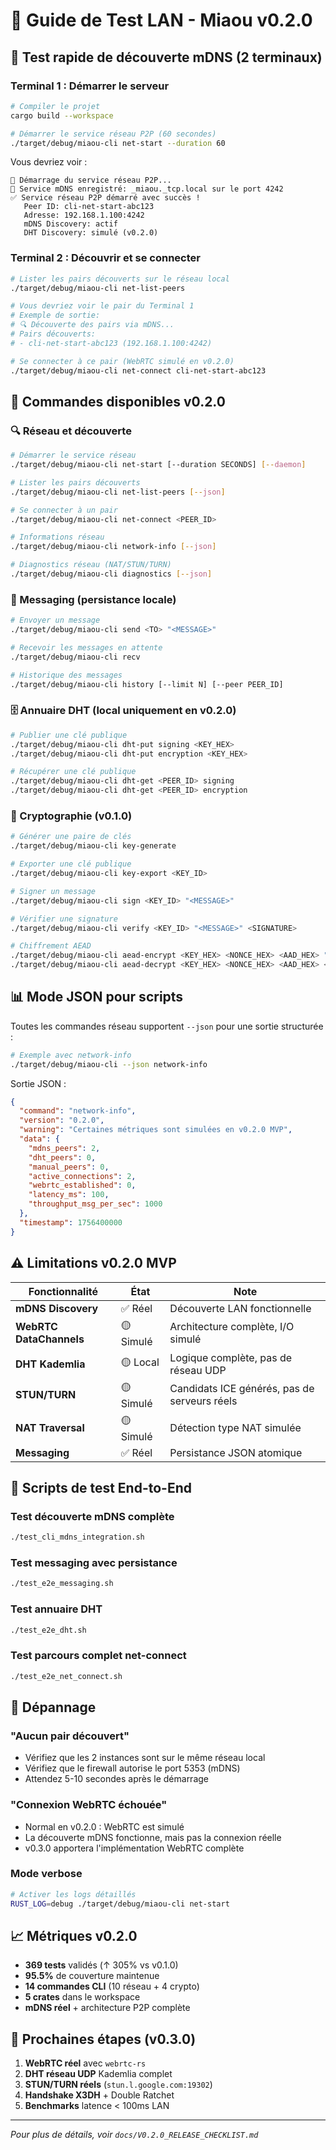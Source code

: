 # 🧪 Guide de Test LAN - Miaou v0.2.0

## 🎯 Test rapide de découverte mDNS (2 terminaux)

### Terminal 1 : Démarrer le serveur
```bash
# Compiler le projet
cargo build --workspace

# Démarrer le service réseau P2P (60 secondes)
./target/debug/miaou-cli net-start --duration 60
```

Vous devriez voir :
```
🚀 Démarrage du service réseau P2P...
📡 Service mDNS enregistré: _miaou._tcp.local sur le port 4242
✅ Service réseau P2P démarré avec succès !
   Peer ID: cli-net-start-abc123
   Adresse: 192.168.1.100:4242
   mDNS Discovery: actif
   DHT Discovery: simulé (v0.2.0)
```

### Terminal 2 : Découvrir et se connecter
```bash
# Lister les pairs découverts sur le réseau local
./target/debug/miaou-cli net-list-peers

# Vous devriez voir le pair du Terminal 1
# Exemple de sortie:
# 🔍 Découverte des pairs via mDNS...
# Pairs découverts:
# - cli-net-start-abc123 (192.168.1.100:4242)

# Se connecter à ce pair (WebRTC simulé en v0.2.0)
./target/debug/miaou-cli net-connect cli-net-start-abc123
```

## 🚀 Commandes disponibles v0.2.0

### 🔍 Réseau et découverte
```bash
# Démarrer le service réseau
./target/debug/miaou-cli net-start [--duration SECONDS] [--daemon]

# Lister les pairs découverts
./target/debug/miaou-cli net-list-peers [--json]

# Se connecter à un pair
./target/debug/miaou-cli net-connect <PEER_ID>

# Informations réseau
./target/debug/miaou-cli network-info [--json]

# Diagnostics réseau (NAT/STUN/TURN)
./target/debug/miaou-cli diagnostics [--json]
```

### 💬 Messaging (persistance locale)
```bash
# Envoyer un message
./target/debug/miaou-cli send <TO> "<MESSAGE>"

# Recevoir les messages en attente
./target/debug/miaou-cli recv

# Historique des messages
./target/debug/miaou-cli history [--limit N] [--peer PEER_ID]
```

### 🗄️ Annuaire DHT (local uniquement en v0.2.0)
```bash
# Publier une clé publique
./target/debug/miaou-cli dht-put signing <KEY_HEX>
./target/debug/miaou-cli dht-put encryption <KEY_HEX>

# Récupérer une clé publique
./target/debug/miaou-cli dht-get <PEER_ID> signing
./target/debug/miaou-cli dht-get <PEER_ID> encryption
```

### 🔐 Cryptographie (v0.1.0)
```bash
# Générer une paire de clés
./target/debug/miaou-cli key-generate

# Exporter une clé publique
./target/debug/miaou-cli key-export <KEY_ID>

# Signer un message
./target/debug/miaou-cli sign <KEY_ID> "<MESSAGE>"

# Vérifier une signature
./target/debug/miaou-cli verify <KEY_ID> "<MESSAGE>" <SIGNATURE>

# Chiffrement AEAD
./target/debug/miaou-cli aead-encrypt <KEY_HEX> <NONCE_HEX> <AAD_HEX> "<MESSAGE>"
./target/debug/miaou-cli aead-decrypt <KEY_HEX> <NONCE_HEX> <AAD_HEX> <CIPHERTEXT_HEX>
```

## 📊 Mode JSON pour scripts

Toutes les commandes réseau supportent `--json` pour une sortie structurée :

```bash
# Exemple avec network-info
./target/debug/miaou-cli --json network-info
```

Sortie JSON :
```json
{
  "command": "network-info",
  "version": "0.2.0",
  "warning": "Certaines métriques sont simulées en v0.2.0 MVP",
  "data": {
    "mdns_peers": 2,
    "dht_peers": 0,
    "manual_peers": 0,
    "active_connections": 2,
    "webrtc_established": 0,
    "latency_ms": 100,
    "throughput_msg_per_sec": 1000
  },
  "timestamp": 1756400000
}
```

## ⚠️ Limitations v0.2.0 MVP

| Fonctionnalité | État | Note |
|----------------|------|------|
| **mDNS Discovery** | ✅ Réel | Découverte LAN fonctionnelle |
| **WebRTC DataChannels** | 🟡 Simulé | Architecture complète, I/O simulé |
| **DHT Kademlia** | 🟡 Local | Logique complète, pas de réseau UDP |
| **STUN/TURN** | 🟡 Simulé | Candidats ICE générés, pas de serveurs réels |
| **NAT Traversal** | 🟡 Simulé | Détection type NAT simulée |
| **Messaging** | ✅ Réel | Persistance JSON atomique |

## 🧪 Scripts de test End-to-End

### Test découverte mDNS complète
```bash
./test_cli_mdns_integration.sh
```

### Test messaging avec persistance
```bash
./test_e2e_messaging.sh
```

### Test annuaire DHT
```bash
./test_e2e_dht.sh
```

### Test parcours complet net-connect
```bash
./test_e2e_net_connect.sh
```

## 🐛 Dépannage

### "Aucun pair découvert"
- Vérifiez que les 2 instances sont sur le même réseau local
- Vérifiez que le firewall autorise le port 5353 (mDNS)
- Attendez 5-10 secondes après le démarrage

### "Connexion WebRTC échouée"
- Normal en v0.2.0 : WebRTC est simulé
- La découverte mDNS fonctionne, mais pas la connexion réelle
- v0.3.0 apportera l'implémentation WebRTC complète

### Mode verbose
```bash
# Activer les logs détaillés
RUST_LOG=debug ./target/debug/miaou-cli net-start
```

## 📈 Métriques v0.2.0

- **369 tests** validés (↑ 305% vs v0.1.0)
- **95.5%** de couverture maintenue
- **14 commandes CLI** (10 réseau + 4 crypto)
- **5 crates** dans le workspace
- **mDNS réel** + architecture P2P complète

## 🚀 Prochaines étapes (v0.3.0)

1. **WebRTC réel** avec `webrtc-rs`
2. **DHT réseau UDP** Kademlia complet
3. **STUN/TURN réels** (`stun.l.google.com:19302`)
4. **Handshake X3DH** + Double Ratchet
5. **Benchmarks** latence < 100ms LAN

---

*Pour plus de détails, voir `docs/V0.2.0_RELEASE_CHECKLIST.md`*